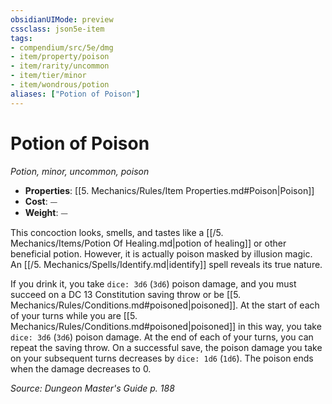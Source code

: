 ```yaml
---
obsidianUIMode: preview
cssclass: json5e-item
tags:
- compendium/src/5e/dmg
- item/property/poison
- item/rarity/uncommon
- item/tier/minor
- item/wondrous/potion
aliases: ["Potion of Poison"]
---
```

# Potion of Poison
*Potion, minor, uncommon, poison*  

- **Properties**: [[5. Mechanics/Rules/Item Properties.md#Poison|Poison]]
- **Cost**: ⏤
- **Weight**: ⏤

This concoction looks, smells, and tastes like a [[/5. Mechanics/Items/Potion Of Healing.md|potion of healing]] or other beneficial potion. However, it is actually poison masked by illusion magic. An [[/5. Mechanics/Spells/Identify.md|identify]] spell reveals its true nature.

If you drink it, you take `dice: 3d6` (`3d6`) poison damage, and you must succeed on a DC 13 Constitution saving throw or be [[5. Mechanics/Rules/Conditions.md#poisoned|poisoned]]. At the start of each of your turns while you are [[5. Mechanics/Rules/Conditions.md#poisoned|poisoned]] in this way, you take `dice: 3d6` (`3d6`) poison damage. At the end of each of your turns, you can repeat the saving throw. On a successful save, the poison damage you take on your subsequent turns decreases by `dice: 1d6` (`1d6`). The poison ends when the damage decreases to 0.

*Source: Dungeon Master's Guide p. 188*